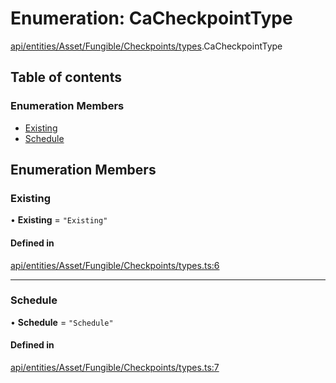 # Enumeration: CaCheckpointType

[api/entities/Asset/Fungible/Checkpoints/types](../wiki/api.entities.Asset.Fungible.Checkpoints.types).CaCheckpointType

## Table of contents

### Enumeration Members

- [Existing](../wiki/api.entities.Asset.Fungible.Checkpoints.types.CaCheckpointType#existing)
- [Schedule](../wiki/api.entities.Asset.Fungible.Checkpoints.types.CaCheckpointType#schedule)

## Enumeration Members

### Existing

• **Existing** = ``"Existing"``

#### Defined in

[api/entities/Asset/Fungible/Checkpoints/types.ts:6](https://github.com/PolymeshAssociation/polymesh-sdk/blob/fe2e6dd1/src/api/entities/Asset/Fungible/Checkpoints/types.ts#L6)

___

### Schedule

• **Schedule** = ``"Schedule"``

#### Defined in

[api/entities/Asset/Fungible/Checkpoints/types.ts:7](https://github.com/PolymeshAssociation/polymesh-sdk/blob/fe2e6dd1/src/api/entities/Asset/Fungible/Checkpoints/types.ts#L7)
